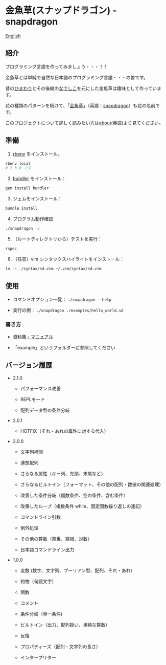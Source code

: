 # 金魚草(スナップドラゴン) - snapdragon

[English](../README.md)

## 紹介

プログラミング言語を作ってみましょう・・・！！

金魚草とは単純で自然な日本語のプログラミング言語・・・の筈です。

昔の[ひまわり](https://ja.wikipedia.org/wiki/ひまわり_%28プログラミング言語%29)とその後継の[なでしこ](https://ja.wikipedia.org/wiki/なでしこ_%28プログラミング言語%29)を元にした金魚草は趣味として作っています。

花の種類のパターンを続けて、「[金魚草](https://ja.wikipedia.org/wiki/キンギョソウ)」（英語：[snapdragon](https://en.wikipedia.org/wiki/Antirrhinum)）も花の名前です。

このプロジェクトについて詳しく読みたい方は[about](./documentation/about.md)(英語)より見てください。

## 準備

1. [rbenv](https://github.com/rbenv/rbenv#installation) をインストール。
```bash
rbenv local
# 2.3.0 です
```

2. [bundler](https://bundler.io) をインストール：
```bash
gem install bundler
```

3. ジェムをインストール：
```bash
bundle install
```

4. プログラム動作確認
```bash
./snapdragon -v
```

5. （ルートディレクトリから）テストを実行：
```bash
rspec
```

6. （任意）vim シンタックスハイライトをインストール：
```bash
ln -s ./syntax/sd.vim ~/.vim/syntax/sd.vim
```

## 使用

* コマンドオプション一覧： `./snapdragon --help`

* 実行の例： `./snapdragon ./examples/hello_world.sd`

### 書き方

* [資料集・マニュアル](./documentation/manual/ja.md)

* 「example」というフォルダーに参照してください

## バージョン履歴

* 2.1.0

  * パフォーマンス改善

  * REPLモード

  * 配列データ型の条件分岐

* 2.0.1

  * HOTFIX（それ・あれの属性に対する代入）

* 2.0.0

  * 文字列補間

  * 連想配列

  * さらなる属性（キー列、先頭、末尾など）

  * さらなるビルトイン（フォーマット、その他の配列・数値の関連処理）

  * 改善した条件分岐（複数条件、空の条件、含む条件）

  * 改善したループ（複数条件 while、固定回数繰り返しの速記）

  * コマンドライン引数

  * 例外処理

  * その他の算数（冪乗、冪根、対数）

  * 日本語コマンドライン出力

* 1.0.0

  * 変数 (数字、文字列、ブーリアン型、配列、それ・あれ）

  * 約物（句読文字）

  * 関数

  * コメント

  * 条件分岐（単一条件)

  * ビルトイン（出力、配列扱い、単純な算数）

  * 反復

  * プロパティーズ（配列・文字列の長さ）

  * インタープリター
